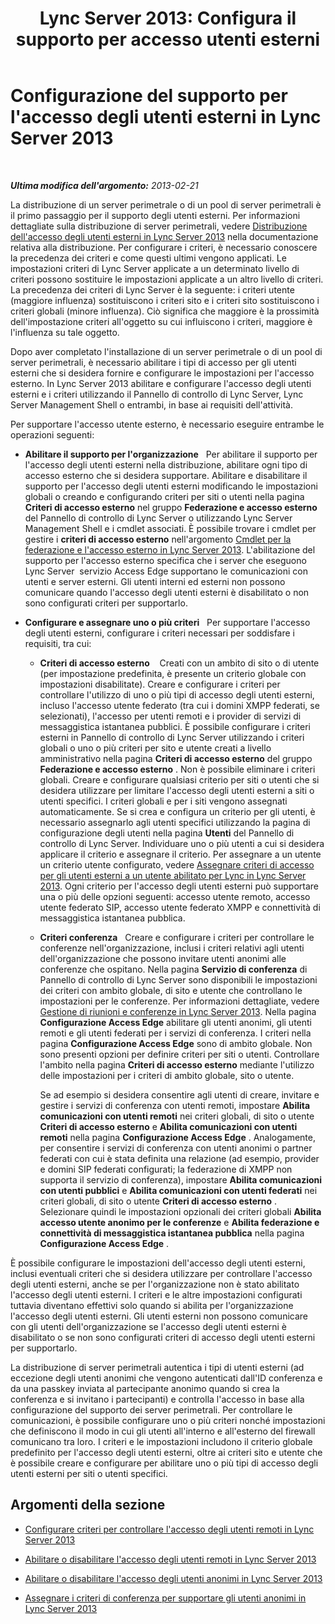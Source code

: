 ﻿---
title: "Lync Server 2013: Configura il supporto per accesso utenti esterni"
TOCTitle: Configurazione del supporto per l'accesso degli utenti esterni
ms:assetid: f8424f8c-f965-4414-8485-30f07e10214a
ms:mtpsurl: https://technet.microsoft.com/it-it/library/Gg413051(v=OCS.15)
ms:contentKeyID: 49302530
ms.date: 08/24/2015
mtps_version: v=OCS.15
ms.translationtype: HT
---

# Configurazione del supporto per l'accesso degli utenti esterni in Lync Server 2013

 

_**Ultima modifica dell'argomento:** 2013-02-21_

La distribuzione di un server perimetrale o di un pool di server perimetrali è il primo passaggio per il supporto degli utenti esterni. Per informazioni dettagliate sulla distribuzione di server perimetrali, vedere [Distribuzione dell'accesso degli utenti esterni in Lync Server 2013](lync-server-2013-deploying-external-user-access.md) nella documentazione relativa alla distribuzione. Per configurare i criteri, è necessario conoscere la precedenza dei criteri e come questi ultimi vengono applicati. Le impostazioni criteri di Lync Server applicate a un determinato livello di criteri possono sostituire le impostazioni applicate a un altro livello di criteri. La precedenza dei criteri di Lync Server è la seguente: i criteri utente (maggiore influenza) sostituiscono i criteri sito e i criteri sito sostituiscono i criteri globali (minore influenza). Ciò significa che maggiore è la prossimità dell'impostazione criteri all'oggetto su cui influiscono i criteri, maggiore è l'influenza su tale oggetto.

Dopo aver completato l'installazione di un server perimetrale o di un pool di server perimetrali, è necessario abilitare i tipi di accesso per gli utenti esterni che si desidera fornire e configurare le impostazioni per l'accesso esterno. In Lync Server 2013 abilitare e configurare l'accesso degli utenti esterni e i criteri utilizzando il Pannello di controllo di Lync Server, Lync Server Management Shell o entrambi, in base ai requisiti dell'attività.

Per supportare l'accesso utente esterno, è necessario eseguire entrambe le operazioni seguenti:

  - **Abilitare il supporto per l'organizzazione**   Per abilitare il supporto per l'accesso degli utenti esterni nella distribuzione, abilitare ogni tipo di accesso esterno che si desidera supportare. Abilitare e disabilitare il supporto per l'accesso degli utenti esterni modificando le impostazioni globali o creando e configurando criteri per siti o utenti nella pagina **Criteri di accesso esterno** nel gruppo **Federazione e accesso esterno** del Pannello di controllo di Lync Server o utilizzando Lync Server Management Shell e i cmdlet associati. È possibile trovare i cmdlet per gestire i **criteri di accesso esterno** nell'argomento [Cmdlet per la federazione e l'accesso esterno in Lync Server 2013](https://docs.microsoft.com/en-us/powershell/module/skype/). L'abilitazione del supporto per l'accesso esterno specifica che i server che eseguono Lync Server  servizio Access Edge supportano le comunicazioni con utenti e server esterni. Gli utenti interni ed esterni non possono comunicare quando l'accesso degli utenti esterni è disabilitato o non sono configurati criteri per supportarlo.

  - **Configurare e assegnare uno o più criteri**   Per supportare l'accesso degli utenti esterni, configurare i criteri necessari per soddisfare i requisiti, tra cui:
    
      - **Criteri di accesso esterno**    Creati con un ambito di sito o di utente (per impostazione predefinita, è presente un criterio globale con impostazioni disabilitate). Creare e configurare i criteri per controllare l'utilizzo di uno o più tipi di accesso degli utenti esterni, incluso l'accesso utente federato (tra cui i domini XMPP federati, se selezionati), l'accesso per utenti remoti e i provider di servizi di messaggistica istantanea pubblici. È possibile configurare i criteri esterni in Pannello di controllo di Lync Server utilizzando i criteri globali o uno o più criteri per sito e utente creati a livello amministrativo nella pagina **Criteri di accesso esterno** del gruppo **Federazione e accesso esterno** . Non è possibile eliminare i criteri globali. Creare e configurare qualsiasi criterio per siti o utenti che si desidera utilizzare per limitare l'accesso degli utenti esterni a siti o utenti specifici. I criteri globali e per i siti vengono assegnati automaticamente. Se si crea e configura un criterio per gli utenti, è necessario assegnarlo agli utenti specifici utilizzando la pagina di configurazione degli utenti nella pagina **Utenti** del Pannello di controllo di Lync Server. Individuare uno o più utenti a cui si desidera applicare il criterio e assegnare il criterio. Per assegnare a un utente un criterio utente configurato, vedere [Assegnare criteri di accesso per gli utenti esterni a un utente abilitato per Lync in Lync Server 2013](lync-server-2013-assign-an-external-user-access-policy-to-a-lync-enabled-user.md). Ogni criterio per l'accesso degli utenti esterni può supportare una o più delle opzioni seguenti: accesso utente remoto, accesso utente federato SIP, accesso utente federato XMPP e connettività di messaggistica istantanea pubblica.
    
      - **Criteri conferenza**   Creare e configurare i criteri per controllare le conferenze nell'organizzazione, inclusi i criteri relativi agli utenti dell'organizzazione che possono invitare utenti anonimi alle conferenze che ospitano. Nella pagina **Servizio di conferenza** di Pannello di controllo di Lync Server sono disponibili le impostazioni dei criteri con ambito globale, di sito e utente che controllano le impostazioni per le conferenze. Per informazioni dettagliate, vedere [Gestione di riunioni e conferenze in Lync Server 2013](lync-server-2013-managing-meetings-and-conferences.md). Nella pagina **Configurazione Access Edge** abilitare gli utenti anonimi, gli utenti remoti e gli utenti federati per i servizi di conferenza. I criteri nella pagina **Configurazione Access Edge** sono di ambito globale. Non sono presenti opzioni per definire criteri per siti o utenti. Controllare l'ambito nella pagina **Criteri di accesso esterno** mediante l'utilizzo delle impostazioni per i criteri di ambito globale, sito o utente.
        
        Se ad esempio si desidera consentire agli utenti di creare, invitare e gestire i servizi di conferenza con utenti remoti, impostare **Abilita comunicazioni con utenti remoti** nei criteri globali, di sito o utente **Criteri di accesso esterno** e **Abilita comunicazioni con utenti remoti** nella pagina **Configurazione Access Edge** . Analogamente, per consentire i servizi di conferenza con utenti anonimi o partner federati con cui è stata definita una relazione (ad esempio, provider e domini SIP federati configurati; la federazione di XMPP non supporta il servizio di conferenza), impostare **Abilita comunicazioni con utenti pubblici** e **Abilita comunicazioni con utenti federati** nei criteri globali, di sito o utente **Criteri di accesso esterno** . Selezionare quindi le impostazioni opzionali dei criteri globali **Abilita accesso utente anonimo per le conferenze** e **Abilita federazione e connettività di messaggistica istantanea pubblica** nella pagina **Configurazione Access Edge** .

È possibile configurare le impostazioni dell'accesso degli utenti esterni, inclusi eventuali criteri che si desidera utilizzare per controllare l'accesso degli utenti esterni, anche se per l'organizzazione non è stato abilitato l'accesso degli utenti esterni. I criteri e le altre impostazioni configurati tuttavia diventano effettivi solo quando si abilita per l'organizzazione l'accesso degli utenti esterni. Gli utenti esterni non possono comunicare con gli utenti dell'organizzazione se l'accesso degli utenti esterni è disabilitato o se non sono configurati criteri di accesso degli utenti esterni per supportarlo.

La distribuzione di server perimetrali autentica i tipi di utenti esterni (ad eccezione degli utenti anonimi che vengono autenticati dall'ID conferenza e da una passkey inviata al partecipante anonimo quando si crea la conferenza e si invitano i partecipanti) e controlla l'accesso in base alla configurazione del supporto dei server perimetrali. Per controllare le comunicazioni, è possibile configurare uno o più criteri nonché impostazioni che definiscono il modo in cui gli utenti all'interno e all'esterno del firewall comunicano tra loro. I criteri e le impostazioni includono il criterio globale predefinito per l'accesso degli utenti esterni, oltre ai criteri sito e utente che è possibile creare e configurare per abilitare uno o più tipi di accesso degli utenti esterni per siti o utenti specifici.

## Argomenti della sezione

  - [Configurare criteri per controllare l'accesso degli utenti remoti in Lync Server 2013](lync-server-2013-configure-policies-to-control-remote-user-access.md)

  - [Abilitare o disabilitare l'accesso degli utenti remoti in Lync Server 2013](lync-server-2013-enable-or-disable-remote-user-access.md)

  - [Abilitare o disabilitare l'accesso degli utenti anonimi in Lync Server 2013](lync-server-2013-enable-or-disable-anonymous-user-access.md)

  - [Assegnare i criteri di conferenza per supportare gli utenti anonimi in Lync Server 2013](lync-server-2013-assign-conferencing-policies-to-support-anonymous-users.md)

